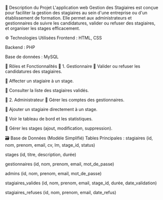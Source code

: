 📌 Description du Projet
L'application web Gestion des Stagiaires est conçue pour faciliter la gestion des stagiaires au sein d'une entreprise ou d'un établissement de formation. Elle permet aux administrateurs et gestionnaires de suivre les candidatures, valider ou refuser des stagiaires, et organiser les stages efficacement.

⚙️ Technologies Utilisées
Frontend : HTML, CSS

Backend : PHP

Base de données : MySQL

👥 Rôles et Fonctionnalités
🔹 1. Gestionnaire
📌 Valider ou refuser les candidatures des stagiaires.

📌 Affecter un stagiaire à un stage.

📌 Consulter la liste des stagiaires validés.

🔹 2. Administrateur
📌 Gérer les comptes des gestionnaires.

📌 Ajouter un stagiaire directement à un stage.

📌 Voir le tableau de bord et les statistiques.

📌 Gérer les stages (ajout, modification, suppression).

🗃️ Base de Données (Modèle Simplifié)
Tables Principales :
stagiaires (id, nom, prenom, email, cv, lm, stage_id, status)

stages (id, titre, description, durée)

gestionnaires (id, nom, prenom, email, mot_de_passe)

admins (id, nom, prenom, email, mot_de_passe)

stagiaires_valides (id, nom, prenom, email, stage_id, durée, date_validation)

stagiaires_refuses (id, nom, prenom, email, date_refus)

